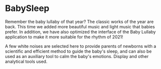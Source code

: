 # BabySleep
Remember the baby lullaby of that year? The classic works of the year are back. This time we added more beautiful music and light music that babies prefer. In addition, we have also optimized the interface of the Baby Lullaby application to make it more suitable for the rhythm of 2021!

A few white noises are selected here to provide parents of newborns with a scientific and efficient method to guide the baby's sleep, and can also be used as an auxiliary tool to calm the baby's emotions. Display and other analytical tools used.
